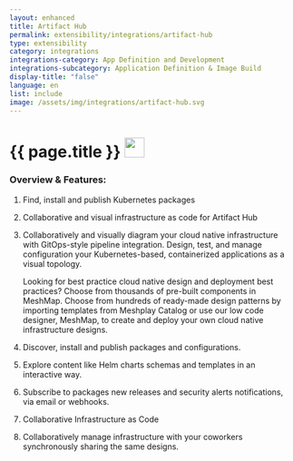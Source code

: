 ```yaml
---
layout: enhanced
title: Artifact Hub
permalink: extensibility/integrations/artifact-hub
type: extensibility
category: integrations
integrations-category: App Definition and Development
integrations-subcategory: Application Definition & Image Build
display-title: "false"
language: en
list: include
image: /assets/img/integrations/artifact-hub.svg
---
```


<h1>{{ page.title }} <img src="{{ page.image }}" style="width: 35px; height: 35px;" /></h1>


<!-- This needs replaced with the Category property, not the sub-category.
 #### About: Find, install and publish Kubernetes packages -->

### Overview & Features:

1. Find, install and publish Kubernetes packages

2. Collaborative and visual infrastructure as code for Artifact Hub

4. 
    Collaboratively and visually diagram your cloud native infrastructure with GitOps-style pipeline integration. Design, test, and manage configuration your Kubernetes-based, containerized applications as a visual topology.



    Looking for best practice cloud native design and deployment best practices? Choose from thousands of pre-built components in MeshMap. Choose from hundreds of ready-made design patterns by importing templates from Meshplay Catalog or use our low code designer, MeshMap, to create and deploy your own cloud native infrastructure designs.



5. Discover, install and publish packages and configurations.

6. Explore content like Helm charts schemas and templates in an interactive way.

7. Subscribe to packages new releases and security alerts notifications, via email or webhooks.

8. Collaborative Infrastructure as Code

9. Collaboratively manage infrastructure with your coworkers synchronously sharing the same designs.

